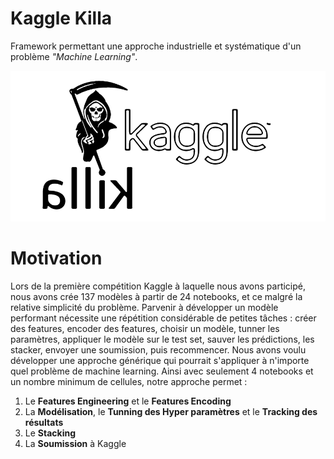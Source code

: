 
# Kaggle Killa

Framework permettant une approche industrielle et systématique d'un problème *"Machine Learning"*.

<img src="img/kagglekillawhite.png" width="900">

# Motivation

Lors de la première compétition Kaggle à laquelle nous avons participé, nous avons crée 137 modèles à partir de 24 notebooks, et ce malgré la relative simplicité du problème. Parvenir à développer un modèle performant nécessite une répétition considérable de petites tâches : créer des features, encoder des features, choisir un modèle, tunner les paramètres, appliquer le modèle sur le test set, sauver les prédictions, les stacker, envoyer une soumission, puis recommencer. Nous avons voulu développer une approche générique qui pourrait s'appliquer à n'importe quel problème de machine learning. Ainsi avec seulement 4 notebooks et un nombre minimum de cellules, notre approche permet : 
 1. Le **Features Engineering** et le **Features Encoding** 
 2. La **Modélisation**, le **Tunning des Hyper paramètres** et le **Tracking des résultats** 
 3. Le **Stacking**
 4. La **Soumission** à Kaggle